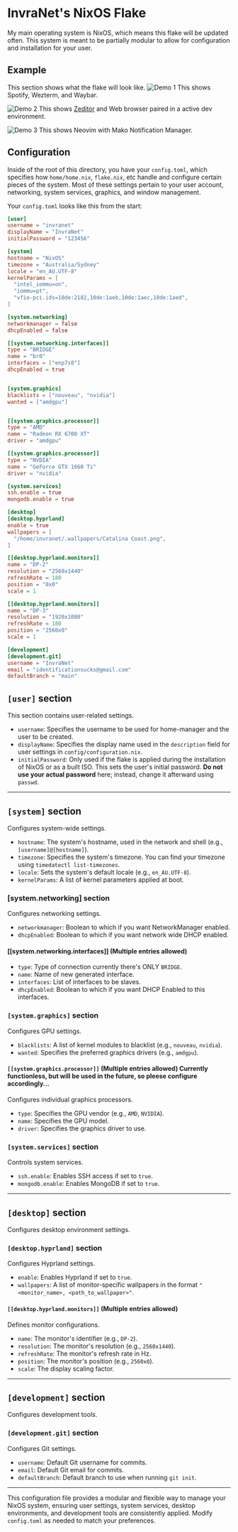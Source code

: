 # InvraNet's NixOS Flake

My main operating system is NixOS, which means this flake will be updated often.
This system is meant to be partially modular to allow for configuration and installation for your user.

## Example
This section shows what the flake will look like.
![Demo 1](./.res/demo_1.png)
This shows Spotify, Wezterm, and Waybar.

![Demo 2](./.res/demo_2.png)
This shows [Zeditor](https://zed.dev) and Web browser paired in a active dev environment.

![Demo 3](./.res/demo_3.png)
This shows Neovim with Mako Notification Manager.



## Configuration
Inside of the root of this directory, you have your `config.toml`, which specifies how
`home/home.nix`, `flake.nix`, etc handle and configure certain pieces of the system.
Most of these settings pertain to your user account, networking, system services,
graphics, and window management.

Your `config.toml` looks like this from the start:

```toml
[user]
username = "invranet"
displayName = "InvraNet"
initialPassword = "123456"

[system]
hostname = "NixOS"
timezone = "Australia/Sydney"
locale = "en_AU.UTF-8"
kernelParams = [
  "intel_iommu=on",
  "iommu=pt",
  "vfio-pci.ids=10de:2182,10de:1aeb,10de:1aec,10de:1aed",
]

[system.networking]
networkmanager = false
dhcpEnabled = false

[[system.networking.interfaces]]
type = "BRIDGE"
name = "br0"
interfaces = ["enp7s0"]
dhcpEnabled = true


[system.graphics]
blacklists = ["nouveau", "nvidia"]
wanted = ["amdgpu"]


[[system.graphics.processor]]
type = "AMD"
name = "Radeon RX 6700 XT"
driver = "amdgpu"

[[system.graphics.processor]]
type = "NVDIA"
name = "GeForce GTX 1660 Ti"
driver = "nvidia"

[system.services]
ssh.enable = true
mongodb.enable = true

[desktop]
[desktop.hyprland]
enable = true
wallpapers = [
  "/home/invranet/.wallpapers/Catalina Coast.png",
]

[[desktop.hyprland.monitors]]
name = "DP-2"
resolution = "2560x1440"
refreshRate = 180
position = "0x0"
scale = 1

[[desktop.hyprland.monitors]]
name = "DP-3"
resolution = "1920x1080"
refreshRate = 180
position = "2560x0"
scale = 1

[development]
[development.git]
username = "InvraNet"
email = "identificationsucks@gmail.com"
defaultBranch = "main"
```


## `[user]` section
This section contains user-related settings.

- `username`: Specifies the username to be used for home-manager and the user to be created.
- `displayName`: Specifies the display name used in the `description` field for user settings in `config/configuration.nix`.
- `initialPassword`: Only used if the flake is applied during the installation of NixOS or as a built ISO. This sets the user's initial password. **Do not use your actual password** here; instead, change it afterward using `passwd`.

---

## `[system]` section
Configures system-wide settings.

- `hostname`: The system's hostname, used in the network and shell (e.g., `[username]@[hostname]`).
- `timezone`: Specifies the system's timezone. You can find your timezone using `timedatectl list-timezones`.
- `locale`: Sets the system's default locale (e.g., `en_AU.UTF-8`).
- `kernelParams`: A list of kernel parameters applied at boot.

### [system.networking] section
Configures networking settings.
- `networkmanager`: Boolean to which if you want NetworkManager enabled.
- `dhcpEnabled`: Boolean to which if you want network wide DHCP enabled.

#### [[system.networking.interfaces]] (Multiple entries allowed)
- `type`: Type of connection currently there's ONLY `BRIDGE`.
- `name`: Name of new generated interface.
- `interfaces`: List of interfaces to be slaves.
- `dhcpEnabled`: Boolean to which if you want DHCP Enabled to this interfaces.


### `[system.graphics]` section
Configures GPU settings.

- `blacklists`: A list of kernel modules to blacklist (e.g., `nouveau`, `nvidia`).
- `wanted`: Specifies the preferred graphics drivers (e.g., `amdgpu`).

#### `[[system.graphics.processor]]` (Multiple entries allowed) **Currently functionless, but will be used in the future, so pleese configure accordingly...**
Configures individual graphics processors.

- `type`: Specifies the GPU vendor (e.g., `AMD`, `NVIDIA`).
- `name`: Specifies the GPU model.
- `driver`: Specifies the graphics driver to use.

### `[system.services]` section
Controls system services.

- `ssh.enable`: Enables SSH access if set to `true`.
- `mongodb.enable`: Enables MongoDB if set to `true`.

---

## `[desktop]` section
Configures desktop environment settings.

### `[desktop.hyprland]` section
Configures Hyprland settings.

- `enable`: Enables Hyprland if set to `true`.
- `wallpapers`: A list of monitor-specific wallpapers in the format `"<monitor_name>, <path_to_wallpaper>"`.

#### `[[desktop.hyprland.monitors]]` (Multiple entries allowed)
Defines monitor configurations.

- `name`: The monitor's identifier (e.g., `DP-2`).
- `resolution`: The monitor's resolution (e.g., `2560x1440`).
- `refreshRate`: The monitor's refresh rate in Hz.
- `position`: The monitor's position (e.g., `2560x0`).
- `scale`: The display scaling factor.

---

## `[development]` section
Configures development tools.

### `[development.git]` section
Configures Git settings.

- `username`: Default Git username for commits.
- `email`: Default Git email for commits.
- `defaultBranch`: Default branch to use when running `git init`.

---

This configuration file provides a modular and flexible way to manage your NixOS system, ensuring user settings, system services, desktop environments, and development tools are consistently applied. Modify `config.toml` as needed to match your preferences.
